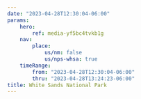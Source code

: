 ```yaml
---
date: "2023-04-28T12:30:04-06:00"
params:
    hero:
        ref: media-yf5bc4tvkb1g
    nav:
        place:
            us/nm: false
            us/nps-whsa: true
    timeRange:
        from: "2023-04-28T12:30:04-06:00"
        thru: "2023-04-28T13:24:23-06:00"
title: White Sands National Park
---
```


